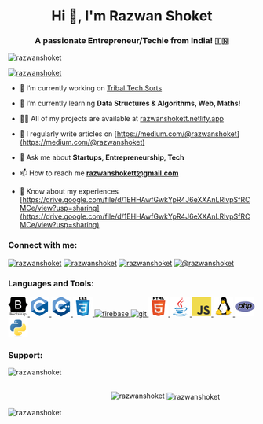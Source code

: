 <h1 align="center">Hi 👋, I'm Razwan Shoket</h1>
<h3 align="center">A passionate Entrepreneur/Techie from India! 🇮🇳</h3>

<p align="left"> <img src="https://komarev.com/ghpvc/?username=razwanshoket&label=Profile%20views&color=0e75b6&style=flat" alt="razwanshoket" /> </p>

<p align="left"> <a href="https://github.com/ryo-ma/github-profile-trophy"><img src="https://github-profile-trophy.vercel.app/?username=razwanshoket" alt="razwanshoket" /></a> </p>

- 🔭 I’m currently working on [Tribal Tech Sorts](https://tribaltechsorts.vercel.app/)

- 🌱 I’m currently learning **Data Structures & Algorithms, Web, Maths!**

- 👨‍💻 All of my projects are available at [razwanshokett.netlify.app](razwanshokett.netlify.app)

- 📝 I regularly write articles on [https://medium.com/@razwanshoket](https://medium.com/@razwanshoket)

- 💬 Ask me about **Startups, Entrepreneurship, Tech**

- 📫 How to reach me **razwanshokett@gmail.com**

- 📄 Know about my experiences [https://drive.google.com/file/d/1EHHAwfGwkYpR4J6eXXAnLRlvpSfRCMCe/view?usp=sharing](https://drive.google.com/file/d/1EHHAwfGwkYpR4J6eXXAnLRlvpSfRCMCe/view?usp=sharing)

<h3 align="left">Connect with me:</h3>
<p align="left">
<a href="https://twitter.com/razwanshoket" target="blank"><img align="center" src="https://raw.githubusercontent.com/rahuldkjain/github-profile-readme-generator/master/src/images/icons/Social/twitter.svg" alt="razwanshoket" height="30" width="40" /></a>
<a href="https://linkedin.com/in/razwanshoket" target="blank"><img align="center" src="https://raw.githubusercontent.com/rahuldkjain/github-profile-readme-generator/master/src/images/icons/Social/linked-in-alt.svg" alt="razwanshoket" height="30" width="40" /></a>
<a href="https://instagram.com/razwanshoket" target="blank"><img align="center" src="https://raw.githubusercontent.com/rahuldkjain/github-profile-readme-generator/master/src/images/icons/Social/instagram.svg" alt="razwanshoket" height="30" width="40" /></a>
<a href="https://medium.com/@razwanshoket" target="blank"><img align="center" src="https://raw.githubusercontent.com/rahuldkjain/github-profile-readme-generator/master/src/images/icons/Social/medium.svg" alt="@razwanshoket" height="30" width="40" /></a>
</p>

<h3 align="left">Languages and Tools:</h3>
<p align="left"> <a href="https://getbootstrap.com" target="_blank" rel="noreferrer"> <img src="https://raw.githubusercontent.com/devicons/devicon/master/icons/bootstrap/bootstrap-plain-wordmark.svg" alt="bootstrap" width="40" height="40"/> </a> <a href="https://www.cprogramming.com/" target="_blank" rel="noreferrer"> <img src="https://raw.githubusercontent.com/devicons/devicon/master/icons/c/c-original.svg" alt="c" width="40" height="40"/> </a> <a href="https://www.w3schools.com/cpp/" target="_blank" rel="noreferrer"> <img src="https://raw.githubusercontent.com/devicons/devicon/master/icons/cplusplus/cplusplus-original.svg" alt="cplusplus" width="40" height="40"/> </a> <a href="https://www.w3schools.com/css/" target="_blank" rel="noreferrer"> <img src="https://raw.githubusercontent.com/devicons/devicon/master/icons/css3/css3-original-wordmark.svg" alt="css3" width="40" height="40"/> </a> <a href="https://firebase.google.com/" target="_blank" rel="noreferrer"> <img src="https://www.vectorlogo.zone/logos/firebase/firebase-icon.svg" alt="firebase" width="40" height="40"/> </a> <a href="https://git-scm.com/" target="_blank" rel="noreferrer"> <img src="https://www.vectorlogo.zone/logos/git-scm/git-scm-icon.svg" alt="git" width="40" height="40"/> </a> <a href="https://www.w3.org/html/" target="_blank" rel="noreferrer"> <img src="https://raw.githubusercontent.com/devicons/devicon/master/icons/html5/html5-original-wordmark.svg" alt="html5" width="40" height="40"/> </a> <a href="https://www.java.com" target="_blank" rel="noreferrer"> <img src="https://raw.githubusercontent.com/devicons/devicon/master/icons/java/java-original.svg" alt="java" width="40" height="40"/> </a> <a href="https://developer.mozilla.org/en-US/docs/Web/JavaScript" target="_blank" rel="noreferrer"> <img src="https://raw.githubusercontent.com/devicons/devicon/master/icons/javascript/javascript-original.svg" alt="javascript" width="40" height="40"/> </a> <a href="https://www.linux.org/" target="_blank" rel="noreferrer"> <img src="https://raw.githubusercontent.com/devicons/devicon/master/icons/linux/linux-original.svg" alt="linux" width="40" height="40"/> </a> <a href="https://www.php.net" target="_blank" rel="noreferrer"> <img src="https://raw.githubusercontent.com/devicons/devicon/master/icons/php/php-original.svg" alt="php" width="40" height="40"/> </a> <a href="https://www.python.org" target="_blank" rel="noreferrer"> <img src="https://raw.githubusercontent.com/devicons/devicon/master/icons/python/python-original.svg" alt="python" width="40" height="40"/> </a> </p>

<h3 align="left">Support:</h3>
<p><a href="https://www.buymeacoffee.com/razwanshoket"> <img align="left" src="https://cdn.buymeacoffee.com/buttons/v2/default-yellow.png" height="50" width="210" alt="razwanshoket" /></a></p><br><br>

<p><img align="left" src="https://github-readme-stats.vercel.app/api/top-langs?username=razwanshoket&show_icons=true&locale=en&layout=compact" alt="razwanshoket" /></p>

<p>&nbsp;<img align="center" src="https://github-readme-stats.vercel.app/api?username=razwanshoket&show_icons=true&locale=en" alt="razwanshoket" /></p>

<p><img align="center" src="https://github-readme-streak-stats.herokuapp.com/?user=razwanshoket&" alt="razwanshoket" /></p>
